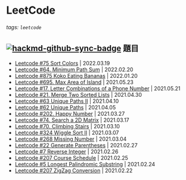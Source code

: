LeetCode
===

###### tags: `leetcode`
[![hackmd-github-sync-badge](https://hackmd.io/OdaQL4wCQ96PBUSbnSE5iQ/badge)](https://hackmd.io/OdaQL4wCQ96PBUSbnSE5iQ)
題目
---
- [Leetcode #75 Sort Colors](/dsvG6uvBSvCz2lJ9So067g) | 2022.03.19
- [Leetcode #64. Minimum Path Sum](/vH82mv16RVmBgWHzgrX2YA) | 2022.02.20
- [Leetcode #875 Koko Eating Bananas](/Z3-ABD88TEyU4kCO1UHQVA) | 2022.01.20
- [Leetcode #695. Max Area of Island](/XRS92Rn0TOSzu66F8QfZ9w) | 2021.05.23
- [Leetcode #17. Letter Combinations of a Phone Number](/P6roOL8bS0qONnq0bZx6MA) | 2021.05.21
- [Leetcode #21. Merge Two Sorted Lists](/D4uknyGuQjasB2fBn_GQZg) | 2021.04.30
- [Leetcode #63 Unique Paths II](/eeToOTI2SF-VfnJWuhE2Yg) | 2021.04.10
- [Leetcode #62 Unique Paths](/6XBt0rL5QwSXjZ1VCHs5TQ) | 2021.04.05
- [Leetcode #202. Happy Number](/6ePzEbXaTPStfwZ8_NOqlQ) | 2021.03.27
- [Leetcode #74. Search a 2D Matrix](/d7fLLVz1R7G6UPGKQlodgg) | 2021.03.17
- [Leetcode #70. Climbing Stairs](/lEu_doZRTg28oSD2I8Oreg) | 2021.03.10
- [Leetcode #324 Wiggle Sort II](/AjnDeahcQQiSDuVO8A1p9w) | 2021.03.07
- [Leetcode #268 Missing Number](/0Mv5bfnpQB29PGH9ymhksA) | 2021.03.04
- [Leetcode #22 Generate Parentheses](/_U39RMfCQk6IJ-tuySz1lQ) | 2021.02.27
- [Leetcode #7 Reverse Integer](/xgMOozSETTOjilo5xgZF3w) | 2021.02.26
- [Leetcode #207 Course Schedule](/5CFaY-_NS3aQyLheE4yejg) | 2021.02.25
- [Leetcode #5 Longest Palindromic Substring](/2PcxGLkeRUWAQ7QmPFJejQ) | 2021.02.24
- [Leetcode #207 ZigZag Conversion](/rKv8anSvS1qXRpfTxc3hrg) | 2021.02.22